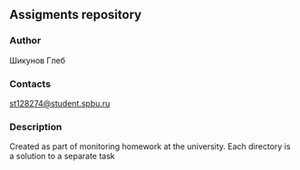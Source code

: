## Assigments repository
### Author
Шикунов Глеб
### Contacts
st128274@student.spbu.ru
### Description
Created as part of monitoring homework at the university. Each directory is a solution to a separate task
